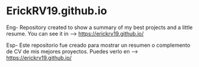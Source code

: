# ErickRV19.github.io
Eng- Repository created to show a summary of my best projects and a little resume. You can see it in  -->  https://erickrv19.github.io/

Esp- Este repositorio fue creado para mostrar un resumen o complemento de CV de mis mejores proyectos. Puedes verlo en -->  https://erickrv19.github.io/
